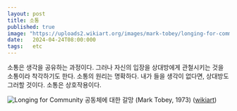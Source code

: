 ```yaml
---
layout: post
title: 소통
published: true
image: "https://uploads2.wikiart.org/images/mark-tobey/longing-for-community.jpg"
date:   2024-04-24T08:00:000
tags:   etc
---
```


소통은 생각을 공유하는 과정이다. 그러나 자신의 입장을 상대방에게 관철시키는 것을 소통이라 착각하기도 한다. 소통의 원리는 명확하다. 내가 들을 생각이 없다면, 상대방도 그러할 것이다. 소통은 상호작용이다.
 
![Longing for Community](https://uploads2.wikiart.org/images/mark-tobey/longing-for-community.jpg)
공동체에 대한 갈망 (Mark Tobey, 1973) ([wikiart](https://www.wikiart.org/en/mark-tobey/longing-for-community))
